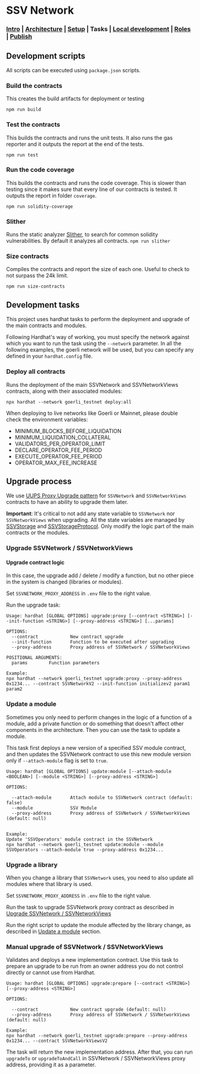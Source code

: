 # SSV Network

### [Intro](../README.md) | [Architecture](architecture.md) | [Setup](setup.md) | Tasks | [Local development](local-dev.md) | [Roles](roles.md) | [Publish](publish.md)

## Development scripts

All scripts can be executed using `package.json` scripts.

### Build the contracts

This creates the build artifacts for deployment or testing

```
npm run build
```

### Test the contracts

This builds the contracts and runs the unit tests. It also runs the gas reporter and it outputs the report at the end of the tests.

```
npm run test
```

### Run the code coverage

This builds the contracts and runs the code coverage. This is slower than testing since it makes sure that every line of our contracts is tested. It outputs the report in folder `coverage`.

```
npm run solidity-coverage
```

### Slither

Runs the static analyzer [Slither](https://github.com/crytic/slither), to search for common solidity vulnerabilities. By default it analyzes all contracts.
`npm run slither`

### Size contracts

Compiles the contracts and report the size of each one. Useful to check to not surpass the 24k limit.

```
npm run size-contracts
```

## Development tasks

This project uses hardhat tasks to perform the deployment and upgrade of the main contracts and modules.

Following Hardhat's way of working, you must specify the network against which you want to run the task using the `--network` parameter. In all the following examples, the goerli network will be used, but you can specify any defined in your `hardhat.config` file.

### Deploy all contracts

Runs the deployment of the main SSVNetwork and SSVNetworkViews contracts, along with their associated modules:

```
npx hardhat --network goerli_testnet deploy:all
```

When deploying to live networks like Goerli or Mainnet, please double check the environment variables:

- MINIMUM_BLOCKS_BEFORE_LIQUIDATION
- MINIMUM_LIQUIDATION_COLLATERAL
- VALIDATORS_PER_OPERATOR_LIMIT
- DECLARE_OPERATOR_FEE_PERIOD
- EXECUTE_OPERATOR_FEE_PERIOD
- OPERATOR_MAX_FEE_INCREASE

## Upgrade process

We use [UUPS Proxy Upgrade pattern](https://docs.openzeppelin.com/contracts/4.x/api/proxy) for `SSVNetwork` and `SSVNetworkViews` contracts to have an ability to upgrade them later.

**Important**: It's critical to not add any state variable to `SSVNetwork` nor `SSVNetworkViews` when upgrading. All the state variables are managed by [SSVStorage](../contracts/libraries/SSVStorage.sol) and [SSVStorageProtocol](../contracts/libraries/SSVStorageProtocol.sol). Only modify the logic part of the main contracts or the modules.

### Upgrade SSVNetwork / SSVNetworkViews

#### Upgrade contract logic

In this case, the upgrade add / delete / modify a function, but no other piece in the system is changed (libraries or modules).

Set `SSVNETWORK_PROXY_ADDRESS` in `.env` file to the right value.

Run the upgrade task:

```
Usage: hardhat [GLOBAL OPTIONS] upgrade:proxy [--contract <STRING>] [--init-function <STRING>] [--proxy-address <STRING>] [...params]

OPTIONS:
  --contract            New contract upgrade
  --init-function       Function to be executed after upgrading
  --proxy-address       Proxy address of SSVNetwork / SSVNetworkViews

POSITIONAL ARGUMENTS:
  params        Function parameters

Example:
npx hardhat --network goerli_testnet upgrade:proxy --proxy-address 0x1234... --contract SSVNetworkV2 --init-function initializev2 param1 param2
```

### Update a module

Sometimes you only need to perform changes in the logic of a function of a module, add a private function or do something that doesn't affect other components in the architecture. Then you can use the task to update a module.

This task first deploys a new version of a specified SSV module contract, and then updates the SSVNetwork contract to use this new module version only if `--attach-module` flag is set to `true`.

```
Usage: hardhat [GLOBAL OPTIONS] update:module [--attach-module <BOOLEAN>] [--module <STRING>] [--proxy-address <STRING>]

OPTIONS:

  --attach-module       Attach module to SSVNetwork contract (default: false)
  --module              SSV Module
  --proxy-address       Proxy address of SSVNetwork / SSVNetworkViews (default: null)


Example:
Update 'SSVOperators' module contract in the SSVNetwork
npx hardhat --network goerli_testnet update:module --module SSVOperators --attach-module true --proxy-address 0x1234...
```

### Upgrade a library

When you change a library that `SSVNetwork` uses, you need to also update all modules where that library is used.

Set `SSVNETWORK_PROXY_ADDRESS` in `.env` file to the right value.

Run the task to upgrade SSVNetwork proxy contract as described in [Upgrade SSVNetwork / SSVNetworkViews](#upgrade-contract-logic)

Run the right script to update the module affected by the library change, as described in [Update a module](#update-a-module) section.

### Manual upgrade of SSVNetwork / SSVNetworkViews

Validates and deploys a new implementation contract. Use this task to prepare an upgrade to be run from an owner address you do not control directly or cannot use from Hardhat.

```
Usage: hardhat [GLOBAL OPTIONS] upgrade:prepare [--contract <STRING>] [--proxy-address <STRING>]

OPTIONS:

  --contract            New contract upgrade (default: null)
  --proxy-address       Proxy address of SSVNetwork / SSVNetworkViews (default: null)

Example:
npx hardhat --network goerli_testnet upgrade:prepare --proxy-address 0x1234... --contract SSVNetworkViewsV2
```

The task will return the new implementation address. After that, you can run `upgradeTo` or `upgradeToAndCall` in SSVNetwork / SSVNetworkViews proxy address, providing it as a parameter.
